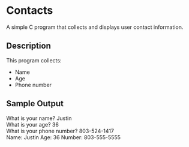 # Contacts

A simple C program that collects and displays user contact information.

## Description
This program collects:
- Name
- Age
- Phone number

## Sample Output
What is your name? Justin  
What is your age? 36  
What is your phone number? 803-524-1417  
Name: Justin 
Age: 36
Number: 803-555-5555
